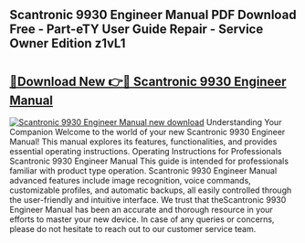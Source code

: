 ## Scantronic 9930 Engineer Manual PDF Download Free - Part-eTY User Guide Repair - Service Owner Edition z1vL1

# <h2><a href="http://cf27665.oget.top/?id=Scantronic+9930+Engineer+Manual">🔗Download New 👉🔴 Scantronic 9930 Engineer Manual</a></h2>

[![Scantronic 9930 Engineer Manual new download](https://i.imgur.com/5g1atiW.png)](http://cf27665.oget.top/?id=Scantronic+9930+Engineer+Manual)
Understanding Your Companion Welcome to the world of your new Scantronic 9930 Engineer Manual! This manual explores its features, functionalities, and provides essential operating instructions. Operating Instructions for Professionals Scantronic 9930 Engineer Manual This guide is intended for professionals familiar with product type operation. Scantronic 9930 Engineer Manual advanced features include image recognition, voice commands, customizable profiles, and automatic backups, all easily controlled through the user-friendly and intuitive interface. We trust that theScantronic 9930 Engineer Manual has been an accurate and thorough resource in your efforts to master your new device. In case of any queries or concerns, please do not hesitate to reach out to our customer service team.
